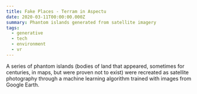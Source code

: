 ```yaml
---
title: Fake Places - Terram in Aspectu
date: 2020-03-11T00:00:00.000Z
summary: Phantom islands generated from satellite imagery
tags:
  - generative
  - tech
  - environment
  - vr
---
```

A series of phantom islands (bodies of land that appeared, sometimes for centuries, in maps, but were proven not to exist) were recreated as satellite photography through a machine learning algorithm trained with images from Google Earth.